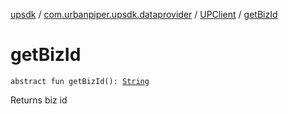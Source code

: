 [upsdk](../../index.md) / [com.urbanpiper.upsdk.dataprovider](../index.md) / [UPClient](index.md) / [getBizId](./get-biz-id.md)

# getBizId

`abstract fun getBizId(): `[`String`](https://kotlinlang.org/api/latest/jvm/stdlib/kotlin/-string/index.html)

Returns biz id

